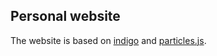 ## Personal website

The website is based on [indigo](https://github.com/sergiokopplin/indigo) and 
[particles.js](https://github.com/VincentGarreau/particles.js).
